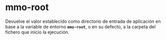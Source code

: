 # mmo-root

Devuelve el valor establecido como directorio de entrada de aplicación en base a la variable de entorno **```mmo-root```**, o en su defecto, a la carpeta del fichero que inicio la ejecución.
